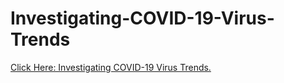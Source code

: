 # Investigating-COVID-19-Virus-Trends
<a href='https://stephentaul22.github.io/Investigating-COVID-19-Virus-Trends/'>Click Here: Investigating COVID-19 Virus Trends.</a>
